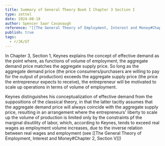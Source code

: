 ```yaml
---
title: Summary of General Theory Book I Chapter 3 Section I
type: zettel
date: 2024-08-18
author: Spencer Saar Cavanaugh
reference: "[[The General Theory of Employment, Interest and Money#Chapter 3, Section I]]"
publish: true
tags:
  - r/JK/GT
---
```

In Chapter 3, Section 1, Keynes explains the concept of effective demand as the point where, as functions of volume of employment, the aggregate demand price matches the aggregate supply price. So long as the aggregate demand price (the price consumers/purchasers are willing to pay for the output of production) exceeds the aggregate supply price (the price the entrepreneur expects to receive), the entrepreneur will be motivated to scale up operations in terms of volume of employment. 

Keynes distinguishes his conceptualization of effective demand from the suppositions of the classical theory, in that the latter tacitly assumes that the aggregate demand price will always coincide with the aggregate supply price, resulting in an arrangement where the entrepreneurs' liberty to scale up the volume of production is limited only by the constraints pf the marginal disutility of labor, which, according to Keynes, tends to exceed real wages as employment volume increases, due to the inverse relation between real wages and employment (see [[The General Theory of Employment, Interest and Money#Chapter 2, Section V]])